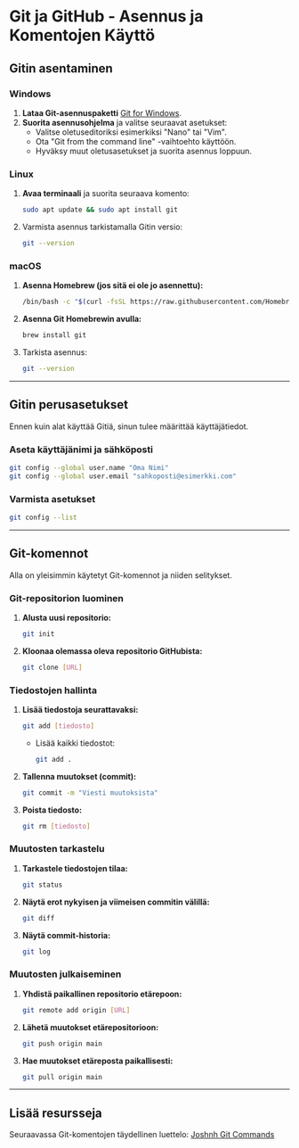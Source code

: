# Git ja GitHub - Asennus ja Komentojen Käyttö

## **Gitin asentaminen**

### Windows
1. **Lataa Git-asennuspaketti** [Git for Windows](https://git-scm.com/).
2. **Suorita asennusohjelma** ja valitse seuraavat asetukset:
   - Valitse oletuseditoriksi esimerkiksi "Nano" tai "Vim".
   - Ota "Git from the command line" -vaihtoehto käyttöön.
   - Hyväksy muut oletusasetukset ja suorita asennus loppuun.

### Linux
1. **Avaa terminaali** ja suorita seuraava komento:
   ```bash
   sudo apt update && sudo apt install git
   ```
2. Varmista asennus tarkistamalla Gitin versio:
   ```bash
   git --version
   ```

### macOS
1. **Asenna Homebrew (jos sitä ei ole jo asennettu):**
   ```bash
   /bin/bash -c "$(curl -fsSL https://raw.githubusercontent.com/Homebrew/install/HEAD/install.sh)"
   ```
2. **Asenna Git Homebrewin avulla:**
   ```bash
   brew install git
   ```
3. Tarkista asennus:
   ```bash
   git --version
   ```

---

## **Gitin perusasetukset**
Ennen kuin alat käyttää Gitiä, sinun tulee määrittää käyttäjätiedot.

### Aseta käyttäjänimi ja sähköposti
```bash
git config --global user.name "Oma Nimi"
git config --global user.email "sahkoposti@esimerkki.com"
```

### Varmista asetukset
```bash
git config --list
```

---

## **Git-komennot**
Alla on yleisimmin käytetyt Git-komennot ja niiden selitykset.

### **Git-repositorion luominen**

1. **Alusta uusi repositorio:**
   ```bash
   git init
   ```
2. **Kloonaa olemassa oleva repositorio GitHubista:**
   ```bash
   git clone [URL]
   ```

### **Tiedostojen hallinta**

1. **Lisää tiedostoja seurattavaksi:**
   ```bash
   git add [tiedosto]
   ```
   - Lisää kaikki tiedostot:
     ```bash
     git add .
     ```

2. **Tallenna muutokset (commit):**
   ```bash
   git commit -m "Viesti muutoksista"
   ```

3. **Poista tiedosto:**
   ```bash
   git rm [tiedosto]
   ```

### **Muutosten tarkastelu**

1. **Tarkastele tiedostojen tilaa:**
   ```bash
   git status
   ```

2. **Näytä erot nykyisen ja viimeisen commitin välillä:**
   ```bash
   git diff
   ```

3. **Näytä commit-historia:**
   ```bash
   git log
   ```

### **Muutosten julkaiseminen**

1. **Yhdistä paikallinen repositorio etärepoon:**
   ```bash
   git remote add origin [URL]
   ```

2. **Lähetä muutokset etärepositorioon:**
   ```bash
   git push origin main
   ```

3. **Hae muutokset etäreposta paikallisesti:**
   ```bash
   git pull origin main
   ```

---

## **Lisää resursseja**
Seuraavassa Git-komentojen täydellinen luettelo: [Joshnh Git Commands](https://github.com/joshnh/Git-Commands)
